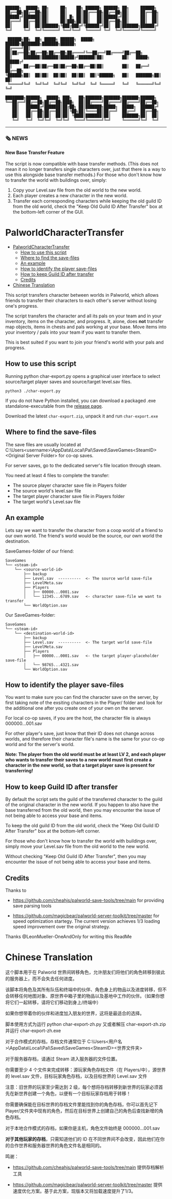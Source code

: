 ```
██████╗  █████╗ ██╗     ██╗    ██╗ ██████╗ ██████╗ ██╗     ██████╗       
██╔══██╗██╔══██╗██║     ██║    ██║██╔═══██╗██╔══██╗██║     ██╔══██╗      
██████╔╝███████║██║     ██║ █╗ ██║██║   ██║██████╔╝██║     ██║  ██║      
██╔═══╝ ██╔══██║██║     ██║███╗██║██║   ██║██╔══██╗██║     ██║  ██║      
██║     ██║  ██║███████╗╚███╔███╔╝╚██████╔╝██║  ██║███████╗██████╔╝      
╚═╝     ╚═╝  ╚═╝╚══════╝ ╚══╝╚══╝  ╚═════╝ ╚═╝  ╚═╝╚══════╝╚═════╝       
                                                                         
 ██████╗██╗  ██╗ █████╗ ██████╗  █████╗  ██████╗████████╗███████╗██████╗ 
██╔════╝██║  ██║██╔══██╗██╔══██╗██╔══██╗██╔════╝╚══██╔══╝██╔════╝██╔══██╗
██║     ███████║███████║██████╔╝███████║██║        ██║   █████╗  ██████╔╝
██║     ██╔══██║██╔══██║██╔══██╗██╔══██║██║        ██║   ██╔══╝  ██╔══██╗
╚██████╗██║  ██║██║  ██║██║  ██║██║  ██║╚██████╗   ██║   ███████╗██║  ██║
 ╚═════╝╚═╝  ╚═╝╚═╝  ╚═╝╚═╝  ╚═╝╚═╝  ╚═╝ ╚═════╝   ╚═╝   ╚══════╝╚═╝  ╚═╝
                                                                         
████████╗██████╗  █████╗ ███╗   ██╗███████╗███████╗███████╗██████╗       
╚══██╔══╝██╔══██╗██╔══██╗████╗  ██║██╔════╝██╔════╝██╔════╝██╔══██╗      
   ██║   ██████╔╝███████║██╔██╗ ██║███████╗█████╗  █████╗  ██████╔╝      
   ██║   ██╔══██╗██╔══██║██║╚██╗██║╚════██║██╔══╝  ██╔══╝  ██╔══██╗      
   ██║   ██║  ██║██║  ██║██║ ╚████║███████║██║     ███████╗██║  ██║      
   ╚═╝   ╚═╝  ╚═╝╚═╝  ╚═╝╚═╝  ╚═══╝╚══════╝╚═╝     ╚══════╝╚═╝  ╚═╝      
```

---

### 🗞️ NEWS 

#### New Base Transfer Feature

 The script is now compatible with base transfer methods. (This does not mean it no longer transfers single characters over, just that there is a way to use this alongside base transfer methods.) For those who don't know how to transfer the world with buildings over, simply:

1. Copy your Level.sav file from the old world to the new world.
2. Each player creates a new character in the new world.
3. Transfer each corresponding characters while keeping the old guild ID from the old world, check the "Keep Old Guild ID After Transfer" box at the bottom-left corner of the GUI.

# PalworldCharacterTransfer

- [PalworldCharacterTransfer](#palworldcharactertransfer)
  - [How to use this script](#how-to-use-this-script)
  - [Where to find the save-files](#where-to-find-the-save-files)
  - [An example](#an-example)
  - [How to identify the player save-files](#how-to-identify-the-player-save-files)
  - [How to keep Guild ID after transfer](#how-to-keep-guild-id-after-transfer)
  - [Credits](#credits)
- [Chinese Translation](#chinese-translation)

This script transfers character between worlds in Palworld, which allows friends to transfer their characters to each other's server without losing one's progress.

The script transfers the character and all its pals on your team and in your inventory, items on the character, and progress.
It, alone, does **not** transfer map objects, items in chests and pals working at your base.
Move items into your inventory / pals into your team if you want to transfer them.

This is best suited if you want to join your friend's world with your pals and progress.

## How to use this script

Running python char-export.py opens a graphical user interface to select source/target player saves and source/target level.sav files.

```
python3 ./char-export.py
```

If you do not have Python installed, you can download a packaged .exe standalone-executable from the [release page](https://github.com/jmkl009/PalworldCharacterTransfer/releases).

Download the latest `char-export.zip`, unpack it and run `char-export.exe`

## Where to find the save-files

The save files are usually located at
C:\Users\<username>\AppData\Local\Pal\Saved\SaveGames\<SteamID>\<Original Server Folder>
for co-op saves.

For server saves, go to the dedicated server's file location through steam.

You need at least 4 files to complete the transfer:

- The source player character save file in Players folder
- The source world's level.sav file
- The target player character save file in Players folder
- The target world's Level.sav file

## An example

Lets say we want to transfer the character from a coop world of a friend to our own world.
The friend's world would be the source, our own world the destination.

SaveGames-folder of our friend:
```
SaveGames
└── <steam-id>
    └── <source-world-id>
        ├── backup
        ├── Level.sav  ----------  <- The source world save-file
        ├── LevelMeta.sav
        ├── Players
        │   ├── 00000...0001.sav
        │   └── 12345...6789.sav   <- character save-file we want to transfer
        └── WorldOption.sav
```

Our SaveGames-folder:
```
SaveGames
└── <steam-id>
    └── <destination-world-id>
        ├── backup
        ├── Level.sav  ----------  <- The target world save-file
        ├── LevelMeta.sav
        ├── Players
        │   ├── 00000...0001.sav   <- the target player-placeholder save-file
        │   └── 98765...4321.sav
        └── WorldOption.sav
```

## How to identify the player save-files

You want to make sure you can find the character save on the server, by first taking note of the exsiting characters in the Player/ folder and look for the additional one after you create one of your own on the server.

For local co-op saves, if you are the host, the character file is always 000000...001.sav

For other player's save, just know that their ID does not change across worlds, and therefore their character file's name is the same for your co-op world and for the server's world.

**Note: The player from the old world must be at least LV 2, and each player who wants to transfer their saves to a new world must first create a character in the new world, so that a target player save is present for transferring!**

## How to keep Guild ID after transfer

By default the script sets the guild of the transferred character to the guild of the original character in the new world. If you happen to also have the base transferred from the old world, then you may encounter the issue of not being able to access your base and items.

To keep the old guild ID from the old world, check the "Keep Old Guild ID After Transfer" box at the bottom-left corner.

For those who don't know how to transfer the world with buildings over, simply move your Level.sav file from the old world to the new world.

Without checking ﻿"Keep Old Guild ID After Transfer", then you may encounter the issue of not being able to access your base and items.

## Credits

Thanks to

- https://github.com/cheahjs/palworld-save-tools/tree/main for providing save parsing tools

- https://github.com/magicbear/palworld-server-toolkit/tree/master for speed optimization startegy. The current version achieves 1/3 loading speed improvement over the original strategy.

Thanks @LeonMueller-OneAndOnly for writing this ReadMe

# Chinese Translation

这个脚本用于在 Palworld 世界间转移角色，允许朋友们将他们的角色转移到彼此的服务器上，而不会失去任何进度。

该脚本将角色及其所有队伍和终端中的伙伴、角色身上的物品以及进度转移，但不会转移任何地图对象、原世界中箱子里的物品以及基地中工作的伙伴。（如果你想将它们一起转移，请将它们移动到身上/终端中）

如果你想带着你的伙伴和进度加入朋友的世界，这将是最适合的选择。

脚本使用方式为运行 python char-export-zh.py 又或者解压 char-export-zh.zip 并运行 char-export-zh.exe

对于合作模式的存档，存档文件通常位于
C:\Users<用户名>\AppData\Local\Pal\Saved\SaveGames\<SteamID>\<世界文件夹>

对于服务器存档，请通过 Steam 进入服务器的文件位置。

你需要至少 4 个文件来完成转移：源玩家角色存档文件（在 Players/中），源世界的 level.sav 文件，目标玩家角色存档，以及目标世界的 Level.sav 文件

注意：旧世界的玩家至少需达到 2 级，每个想将存档转移到新世界的玩家必须首先在新世界创建一个角色，以便有一个目标玩家存档用于转移！

你需要确保能在目标世界的存档文件里能找到你的角色存档，你可以首先记下 Player/文件夹中现有的角色，然后在目标世界上创建自己的角色后查找新增的角色存档。

对于本地合作模式的存档，如果你是主机，角色文件始终是 000000...001.sav

**对于其他玩家的存档**，只需知道他们的 ID 在不同世界间不会改变，因此他们在你的合作世界和服务器世界的角色文件名是相同的。

鸣谢：

- https://github.com/cheahjs/palworld-save-tools/tree/main 提供存档解析工具

- https://github.com/magicbear/palworld-server-toolkit/tree/master 提供速度优化方案。基于此方案，现版本又将加载速度提升了1/3。
